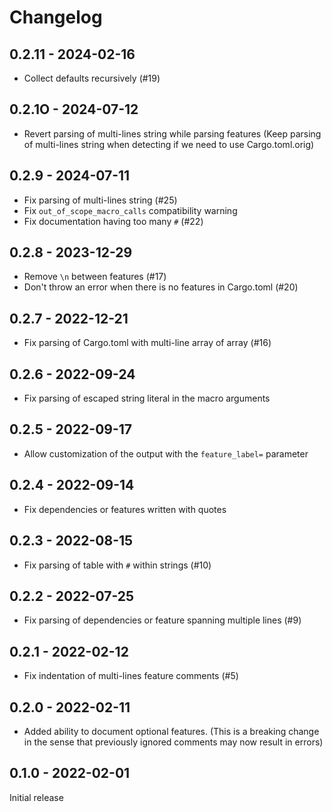 # Changelog

## 0.2.11 - 2024-02-16

* Collect defaults recursively (#19)

## 0.2.1O - 2024-07-12

* Revert parsing of multi-lines string while parsing features
  (Keep parsing of multi-lines string when detecting if we need to use Cargo.toml.orig)

## 0.2.9 - 2024-07-11

* Fix parsing of multi-lines string (#25)
* Fix `out_of_scope_macro_calls` compatibility warning
* Fix documentation having too many `#` (#22)

## 0.2.8 - 2023-12-29

* Remove `\n` between features (#17)
* Don't throw an error when there is no features in Cargo.toml (#20)

## 0.2.7 - 2022-12-21

* Fix parsing of Cargo.toml with multi-line array of array (#16)

## 0.2.6 - 2022-09-24

* Fix parsing of escaped string literal in the macro arguments

## 0.2.5 - 2022-09-17

* Allow customization of the output with the `feature_label=` parameter

## 0.2.4 - 2022-09-14

* Fix dependencies or features written with quotes

## 0.2.3 - 2022-08-15

* Fix parsing of table with `#` within strings (#10)

## 0.2.2 - 2022-07-25

* Fix parsing of dependencies or feature spanning multiple lines (#9)

## 0.2.1 - 2022-02-12

* Fix indentation of multi-lines feature comments (#5)

## 0.2.0 - 2022-02-11

* Added ability to document optional features. (This is a breaking change in the
  sense that previously ignored comments may now result in errors)

## 0.1.0 - 2022-02-01

Initial release
